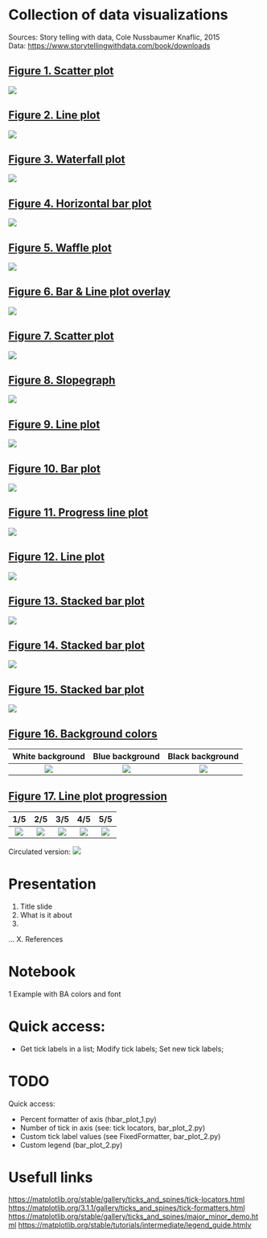 # Collection of data visualizations

Sources: Story telling with data, Cole Nussbaumer Knaflic, 2015  
Data: https://www.storytellingwithdata.com/book/downloads

## [Figure 1. Scatter plot](https://github.com/vaidasbog/data-viz/blob/main/code/scatter_plot_1.py)

![](plots/scatter_plot_1.png)

## [Figure 2. Line plot](https://github.com/vaidasbog/data-viz/blob/main/code/line_plot_1.py)

![](plots/line_plot_1.png)


## [Figure 3. Waterfall plot](https://github.com/vaidasbog/data-viz/blob/main/code/waterfall_1.py)

![](plots/waterfall_1.png)

## [Figure 4. Horizontal bar plot](https://github.com/vaidasbog/data-viz/blob/main/code/hbar_plot_1.py)

![](plots/hbar_plot_1.png)

## [Figure 5. Waffle plot](https://github.com/vaidasbog/data-viz/blob/main/code/waffle_plot_1.py)

![](plots/waffle_plot_1.png)

## [Figure 6. Bar & Line plot overlay](https://github.com/vaidasbog/data-viz/blob/main/code/bar_and_line_overlay_plots.py)

![](plots/bar_and_line_overlay_plot.png)

## [Figure 7. Scatter plot](https://github.com/vaidasbog/data-viz/blob/main/code/scatter_plot_2.py)

![](plots/scatter_plot_2.png)

## [Figure 8. Slopegraph](https://github.com/vaidasbog/data-viz/blob/main/code/slopegraph_1.py)

![](plots/slopegraph_1.png)  

## [Figure 9. Line plot](https://github.com/vaidasbog/data-viz/blob/main/code/line_plot_2.py)

![](plots/line_plot_2.png) 

## [Figure 10. Bar plot](https://github.com/vaidasbog/data-viz/blob/main/code/bar_plot_1.py)

![](plots/bar_plot_1.png)  

## [Figure 11. Progress line plot](https://github.com/vaidasbog/data-viz/blob/main/code/progress_line_plot.py)

![](plots/progress_line_plot.png)  

## [Figure 12. Line plot](https://github.com/vaidasbog/data-viz/blob/main/code/line_plot_3.py)

![](plots/line_plot_3.png)  

## [Figure 13. Stacked bar plot](https://github.com/vaidasbog/data-viz/blob/main/code/bar_plot_2.py)

![](plots/bar_plot_2.png) 

## [Figure 14. Stacked bar plot](https://github.com/vaidasbog/data-viz/blob/main/code/bar_plot_3.py)

![](plots/bar_plot_3.png) 

## [Figure 15. Stacked bar plot](https://github.com/vaidasbog/data-viz/blob/main/code/hbar_plot_2.py)

![](plots/hbar_plot_2.png) 

## [Figure 16. Background colors](https://github.com/vaidasbog/data-viz/blob/main/code/background.py)

White background | Blue background | Black background
:-------------------------:|:-------------------------:|:-------------------------:
![](plots/background_white.png)  |  ![](plots/background_blue.png) | ![](plots/background_black.png)

## [Figure 17. Line plot progression](https://github.com/vaidasbog/data-viz/blob/main/code/background.py)

1/5 | 2/5 | 3/5 | 4/5 | 5/5
:-------------------------:|:-------------------------:|:-------------------------:|:-------------------------:|:-------------------------:
![](plots/line_plot_progression_1_5.png)  |  ![](plots/line_plot_progression_2_5.png) | ![](plots/line_plot_progression_3_5.png) | ![](plots/line_plot_progression_4_5.png) | ![](plots/line_plot_progression_5_5.png)

Circulated version:
![](plots/line_plot_progression.png) 

# Presentation

1. Title slide
2. What is it about
3.
...
X. References

# Notebook
1 Example with BA colors and font

# Quick access:
* Get tick labels in a list; Modify tick labels; Set new tick labels;

# TODO
Quick access:
* Percent formatter of axis (hbar_plot_1.py)
* Number of tick in axis (see: tick locators, bar_plot_2.py)
* Custom tick label values (see FixedFormatter, bar_plot_2.py)
* Custom legend (bar_plot_2.py)

# Usefull links
https://matplotlib.org/stable/gallery/ticks_and_spines/tick-locators.html
https://matplotlib.org/3.1.1/gallery/ticks_and_spines/tick-formatters.html
https://matplotlib.org/stable/gallery/ticks_and_spines/major_minor_demo.html
https://matplotlib.org/stable/tutorials/intermediate/legend_guide.htmlv
